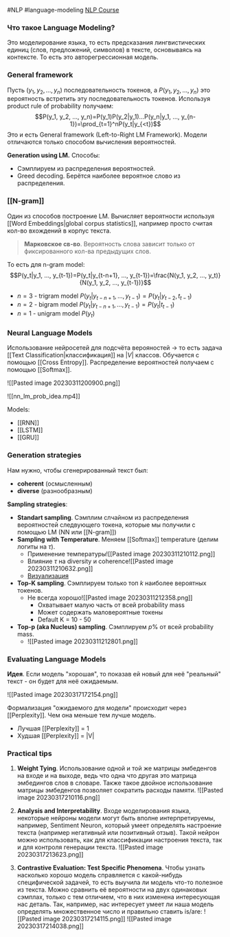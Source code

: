 #NLP #language-modeling 
[NLP Course](https://lena-voita.github.io/nlp_course/language_modeling.html)
### Что такое Language Modeling?
Это моделирование языка, то есть предсказания лингвистических единиц (слов, предложений, символов) в тексте, основываясь на контексте. То есть это авторегрессионная модель. 

### General framework
Пусть $(y_1, y_2, ..., y_n)$ последовательность токенов, а $P(y_1, y_2, ..., y_n)$ это вероятность встретить эту последовательность токенов. Используя product rule of probability получаем:
$$P(y_1, y_2, ..., y_n)=P(y_1)P(y_2|y_1)...P(y_n|y_1, ..., y_{n-1})=\prod_{t=1}^nP(y_t|y_{<t})$$
Это и есть General framework (Left-to-Right LM Framework). Модели отличаются только способом вычисления вероятностей.

**Generation using LM.**
Способы:
- Сэмплируем из распределения вероятностей.
- Greed decoding. Берётся наиболее вероятное слово из распределения.

### [[N-gram]]
Один из способов построение LM. Вычисляет вероятности используя [[Word Embeddings|global corpus statistics]], например просто считая кол-во вхождений в корпус текста.

>**Марковское св-во**. Вероятность слова зависит только от фиксированного кол-ва предыдущих слов.

То есть для n-gram model:
$$P(y_t|y_1, ..., y_{t-1})=P(y_t|y_{t-n+1}, ..., y_{t-1})=\frac{N(y_1, y_2, ..., y_t)}{N(y_1, y_2, ..., y_{t-1})}$$
- $n=3$ - trigram model $P(y_t|y_{t-n+1}, ..., y_{t-1})=P(y_t|y_{t-2}, t_{t-1})$
- $n=2$ - bigram model $P(y_t|y_{t-n+1}, ..., y_{t-1})=P(y_t|t_{t-1})$
- $n=1$ - unigram model $P(y_t)$

### Neural Language Models
Использование нейросетей для подсчёта верояностей -> то есть задача [[Text Classification|классификация]] на $|V|$ классов. Обучается с помощью [[Cross Entropy]]. Распределение вероятностей получаем с помощью [[Softmax]].

![[Pasted image 20230311200900.png]]

![[nn_lm_prob_idea.mp4]]

Models:
- [[RNN]]
- [[LSTM]]
- [[GRU]]

### Generation strategies
Нам нужно, чтобы сгенерированный текст был:
- **coherent** (осмысленным)
- **diverse** (разнообразным)

**Sampling strategies**:
- **Standart sampling**. Сэмплим слчайном из распределения вероятностей следвующего токена, которые мы получили с помощью LM (NN или [[N-gram]])
- **Sampling with Temperature**. Меняем [[Softmax]] temperature (делим логиты на $\tau$).
	- Применение температуры![[Pasted image 20230311210112.png]]
	- Влияние $\tau$ на diversity и coherence![[Pasted image 20230311210632.png]]
	- [Визуализация](https://lena-voita.github.io/nlp_course/language_modeling.html#evaluation:~:text=Sampling%20with%20temperature)
- **Top-K sampling**. Сэмплируем только топ $k$ наиболее вероятных токенов.
	- Не всегда хорошо![[Pasted image 20230311212358.png]]
		- Охватывает малую часть от всей probability mass
		- Может содержать маловероятные токены
		- Default K = 10 - 50
- **Top-p (aka Nucleus) sampling**. Сэмплируем $p\%$ от всей probability mass.
	- ![[Pasted image 20230311212801.png]]

### Evaluating Language Models
**Идея**. Если модель "хорошая", то показав ей новый для неё "реальный" текст - он будет для неё ожидаемым.

![[Pasted image 20230317172154.png]]

Формализация "ожидаемого для модели" происходит через [[Perplexity]]. Чем она меньше тем лучше модель. 
- Лучшая [[Perplexity]] = 1
- Худшая [[Perplexity]] = |V|

### Practical tips
1. **Weight Tying**. Использование одной и той же матрицы эмбеденгов на входе и на выходе, ведь что одна что другая это матрица эмбедингов слов в словаре. Также такое двойное использование матрицы эмбеденгов позволяет сократить расходы памяти.
![[Pasted image 20230317210116.png]]

2. **Analysis and Interpretability**. Входе моделирования языка, некоторые нейроны модели могут быть вполне интерпретируемы, например, Sentiment Neuron, который умеет определять настроение текста (например негативный или позитивный отзыв). Такой нейрон можно использовать, как для классификации настроения текста, так и для контроля генерации текста.
![[Pasted image 20230317213623.png]]
3. **Contrastive Evaluation: Test Specific Phenomena**. Чтобы узнать насколько хорошо модель справляется с какой-нибудь специфической задачей, то есть выучила ли модель что-то полезное из текста. Можно сравнить её вероятности на двух одинаковых сэмплах, только с тем отличием, что в них изменена интересующая нас деталь. 
   Так, например, нас интересует умеет ли наша модель определять множественное число и правильно ставить is/are:
![[Pasted image 20230317214115.png]]
![[Pasted image 20230317214038.png]]